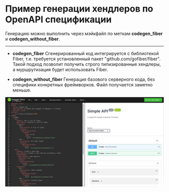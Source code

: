 # Пример генерации хендлеров по OpenAPI спецификации


Генерацию можно выполнить через мэйкфайл по меткам **codegen_fiber** и **codegen_without_fiber**.

---

* **codegen_fiber** Сгенерированный код интегрируется с библиотекой Fiber, т.е. требуется установленный пакет "github.com/gofiber/fiber". Такой подход позволит получить строго типизированные хендлеры, а муршрутизация будет использовать Fiber.

* **codegen_without_fiber** Генерация базового серверного кода, без специфики конкретных фреймворков. Файл получается заметно меньше. 




![My Image](docs/img/Screenshot.jpg)
